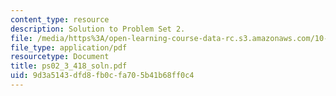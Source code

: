 ```yaml
---
content_type: resource
description: Solution to Problem Set 2.
file: /media/https%3A/open-learning-course-data-rc.s3.amazonaws.com/10-40-chemical-engineering-thermodynamics-fall-2003/9d3a5143dfd8fb0cfa705b41b68ff0c4_ps02_3_418_soln.pdf
file_type: application/pdf
resourcetype: Document
title: ps02_3_418_soln.pdf
uid: 9d3a5143-dfd8-fb0c-fa70-5b41b68ff0c4
---
```

